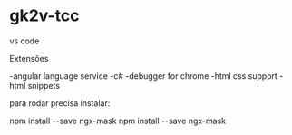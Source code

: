 # gk2v-tcc

vs code

Extensões

-angular language service
-c#
-debugger for chrome
-html css support
-html snippets

para rodar precisa instalar:

npm install --save ngx-mask
npm install --save ngx-mask
